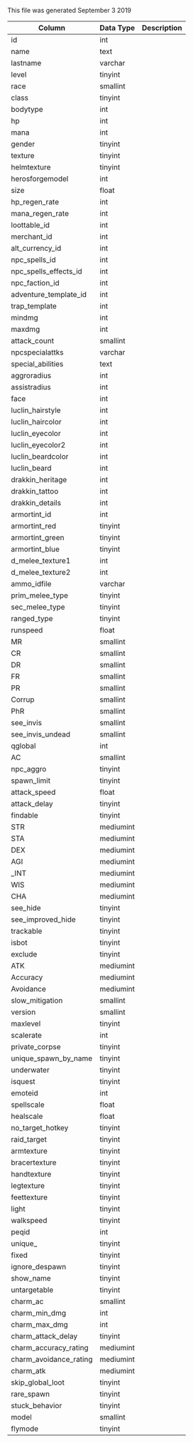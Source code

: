 This file was generated September 3 2019

| Column                 | Data Type | Description |
| ---------------------- | --------- | ----------- |
| id                     | int       |             |
| name                   | text      |             |
| lastname               | varchar   |             |
| level                  | tinyint   |             |
| race                   | smallint  |             |
| class                  | tinyint   |             |
| bodytype               | int       |             |
| hp                     | int       |             |
| mana                   | int       |             |
| gender                 | tinyint   |             |
| texture                | tinyint   |             |
| helmtexture            | tinyint   |             |
| herosforgemodel        | int       |             |
| size                   | float     |             |
| hp_regen_rate          | int       |             |
| mana_regen_rate        | int       |             |
| loottable_id           | int       |             |
| merchant_id            | int       |             |
| alt_currency_id        | int       |             |
| npc_spells_id          | int       |             |
| npc_spells_effects_id  | int       |             |
| npc_faction_id         | int       |             |
| adventure_template_id  | int       |             |
| trap_template          | int       |             |
| mindmg                 | int       |             |
| maxdmg                 | int       |             |
| attack_count           | smallint  |             |
| npcspecialattks        | varchar   |             |
| special_abilities      | text      |             |
| aggroradius            | int       |             |
| assistradius           | int       |             |
| face                   | int       |             |
| luclin_hairstyle       | int       |             |
| luclin_haircolor       | int       |             |
| luclin_eyecolor        | int       |             |
| luclin_eyecolor2       | int       |             |
| luclin_beardcolor      | int       |             |
| luclin_beard           | int       |             |
| drakkin_heritage       | int       |             |
| drakkin_tattoo         | int       |             |
| drakkin_details        | int       |             |
| armortint_id           | int       |             |
| armortint_red          | tinyint   |             |
| armortint_green        | tinyint   |             |
| armortint_blue         | tinyint   |             |
| d_melee_texture1       | int       |             |
| d_melee_texture2       | int       |             |
| ammo_idfile            | varchar   |             |
| prim_melee_type        | tinyint   |             |
| sec_melee_type         | tinyint   |             |
| ranged_type            | tinyint   |             |
| runspeed               | float     |             |
| MR                     | smallint  |             |
| CR                     | smallint  |             |
| DR                     | smallint  |             |
| FR                     | smallint  |             |
| PR                     | smallint  |             |
| Corrup                 | smallint  |             |
| PhR                    | smallint  |             |
| see_invis              | smallint  |             |
| see_invis_undead       | smallint  |             |
| qglobal                | int       |             |
| AC                     | smallint  |             |
| npc_aggro              | tinyint   |             |
| spawn_limit            | tinyint   |             |
| attack_speed           | float     |             |
| attack_delay           | tinyint   |             |
| findable               | tinyint   |             |
| STR                    | mediumint |             |
| STA                    | mediumint |             |
| DEX                    | mediumint |             |
| AGI                    | mediumint |             |
| _INT                   | mediumint |             |
| WIS                    | mediumint |             |
| CHA                    | mediumint |             |
| see_hide               | tinyint   |             |
| see_improved_hide      | tinyint   |             |
| trackable              | tinyint   |             |
| isbot                  | tinyint   |             |
| exclude                | tinyint   |             |
| ATK                    | mediumint |             |
| Accuracy               | mediumint |             |
| Avoidance              | mediumint |             |
| slow_mitigation        | smallint  |             |
| version                | smallint  |             |
| maxlevel               | tinyint   |             |
| scalerate              | int       |             |
| private_corpse         | tinyint   |             |
| unique_spawn_by_name   | tinyint   |             |
| underwater             | tinyint   |             |
| isquest                | tinyint   |             |
| emoteid                | int       |             |
| spellscale             | float     |             |
| healscale              | float     |             |
| no_target_hotkey       | tinyint   |             |
| raid_target            | tinyint   |             |
| armtexture             | tinyint   |             |
| bracertexture          | tinyint   |             |
| handtexture            | tinyint   |             |
| legtexture             | tinyint   |             |
| feettexture            | tinyint   |             |
| light                  | tinyint   |             |
| walkspeed              | tinyint   |             |
| peqid                  | int       |             |
| unique_                | tinyint   |             |
| fixed                  | tinyint   |             |
| ignore_despawn         | tinyint   |             |
| show_name              | tinyint   |             |
| untargetable           | tinyint   |             |
| charm_ac               | smallint  |             |
| charm_min_dmg          | int       |             |
| charm_max_dmg          | int       |             |
| charm_attack_delay     | tinyint   |             |
| charm_accuracy_rating  | mediumint |             |
| charm_avoidance_rating | mediumint |             |
| charm_atk              | mediumint |             |
| skip_global_loot       | tinyint   |             |
| rare_spawn             | tinyint   |             |
| stuck_behavior         | tinyint   |             |
| model                  | smallint  |             |
| flymode                | tinyint   |             |